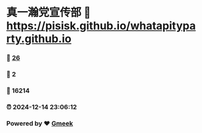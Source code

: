 # 真一瀚党宣传部 :link: https://pisisk.github.io/whatapityparty.github.io 
### :page_facing_up: [26](https://pisisk.github.io/whatapityparty.github.io/tag.html) 
### :speech_balloon: 2 
### :hibiscus: 16214 
### :alarm_clock: 2024-12-14 23:06:12 
### Powered by :heart: [Gmeek](https://github.com/Meekdai/Gmeek)
